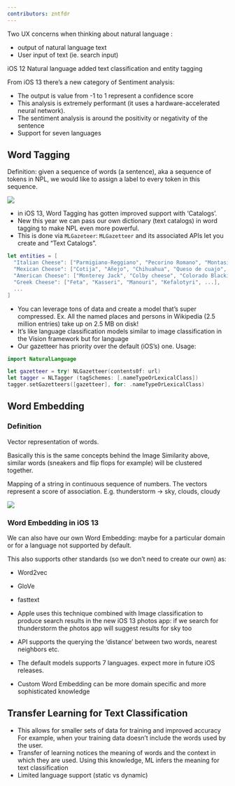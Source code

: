 ```yaml
---
contributors: zntfdr
---
```


Two UX concerns when thinking about natural language :

- output of natural language text
- User input of text (ie. search input)

iOS 12 Natural language added text classification and entity tagging

From iOS 13 there’s a new category of Sentiment analysis:

- The output is value from -1 to 1 represent a confidence score
- This analysis is extremely performant (it uses a hardware-accelerated neural network).
- The sentiment analysis is around the positivity or negativity of the sentence
- Support for seven languages

## Word Tagging 

Definition: given a sequence of words (a sentence), aka a sequence of tokens in NPL, we would like to assign a label to every token in this sequence.

![][timothyImage]

- in iOS 13, Word Tagging has gotten improved support with ‘Catalogs’.
- New this year we can pass our own dictionary (text catalogs) in word tagging to make NPL even more powerful.
- This is done via `MLGazeteer`: `MLGazetteer` and its associated APIs let you create and “Text Catalogs”.

```swift
let entities = [
  "Italian Cheese": ["Parmigiano-Reggiano", "Pecorino Romano", "Montasio", ...],
  "Mexican Cheese": ["Cotija", "Añejo", "Chihuahua", "Queso de cuajo", ...],
  "American Cheese": ["Monterey Jack", "Colby cheese", "Colorado Blackie", ...],
  "Greek Cheese": ["Feta", "Kasseri", "Manouri", "Kefalotyri", ...], 
  ...
] 
```

- You can leverage tons of data and create a model that’s super compressed. Ex. All the named places and persons in Wikipedia (2.5 million entries) take up on 2.5 MB on disk!
- It’s like language classification models similar to image classification in the Vision framework but for language
- Our gazetteer has priority over the default (iOS’s) one. Usage:

```swift
import NaturalLanguage 

let gazetteer = try! NLGazetteer(contents0f: url)
let tagger = NLTagger (tagSchemes: [.nameTypeOrLexicalClass]) 
tagger.setGazetteers([gazetteer], for: .nameTypeOrLexicalClass) 
```

## Word Embedding

### Definition

Vector representation of words.  

Basically this is the same concepts behind the Image Similarity above, similar words (sneakers and flip flops for example) will be clustered together.

Mapping of a string in continuous sequence of numbers. The vectors represent a score of association. E.g. thunderstorm -> sky, clouds, cloudy

![][embeddingImage]

### Word Embedding in iOS 13

We can also have our own Word Embedding: maybe for a particular domain or for a language not supported by default.

This also supports other standards (so we don’t need to create our own) as:

- Word2vec
- GloVe
- fasttext

- Apple uses this technique combined with Image classification to produce search results in the new iOS 13 photos app: if we search for thunderstorm the photos app will suggest results for sky too

- API supports the querying the ‘distance’ between two words, nearest neighbors etc.
- The default models supports 7 languages. expect more in future iOS releases.
- Custom Word Embedding can be more domain specific and more sophisticated knowledge

## Transfer Learning for Text Classification 

- This allows for smaller sets of data for training and improved accuracy For example, when your training data doesn’t include the words used by the user.
- Transfer of learning notices the meaning of words and the context in which they are used. Using this knowledge, ML infers the meaning  for text classification
- Limited language support (static vs dynamic)



[timothyImage]: ../../../images/notes/wwdc19/232/timothy.png
[embeddingImage]: ../../../images/notes/wwdc19/232/embedding.png
[Image]: ../../../images/notes/wwdc19/232/.png